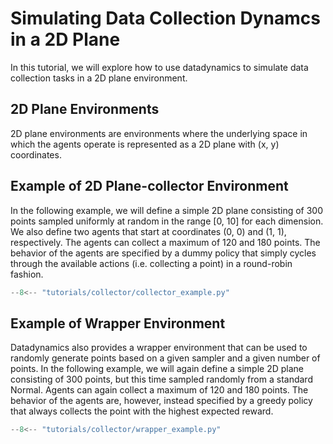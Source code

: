 # Simulating Data Collection Dynamcs in a 2D Plane

In this tutorial, we will explore how to use datadynamics to simulate data collection tasks in a 2D plane environment.

## 2D Plane Environments

2D plane environments are environments where the underlying space in which the agents operate is represented as a 2D plane with (x, y) coordinates.

## Example of 2D Plane-collector Environment
In the following example, we will define a simple 2D plane consisting of 300 points sampled uniformly at random in the range [0, 10] for each dimension.
We also define two agents that start at coordinates (0, 0) and (1, 1), respectively.
The agents can collect a maximum of 120 and 180 points.
The behavior of the agents are specified by a dummy policy that simply cycles through the available actions (i.e. collecting a point) in a round-robin fashion.

```python
--8<-- "tutorials/collector/collector_example.py"
```

## Example of Wrapper Environment

Datadynamics also provides a wrapper environment that can be used to randomly generate points based on a given sampler and a given number of points.
In the following example, we will again define a simple 2D plane consisting of 300 points, but this time sampled randomly from a standard Normal.
Agents can again collect a maximum of 120 and 180 points.
The behavior of the agents are, however, instead specified by a greedy policy that always collects the point with the highest expected reward.

```python
--8<-- "tutorials/collector/wrapper_example.py"
```
